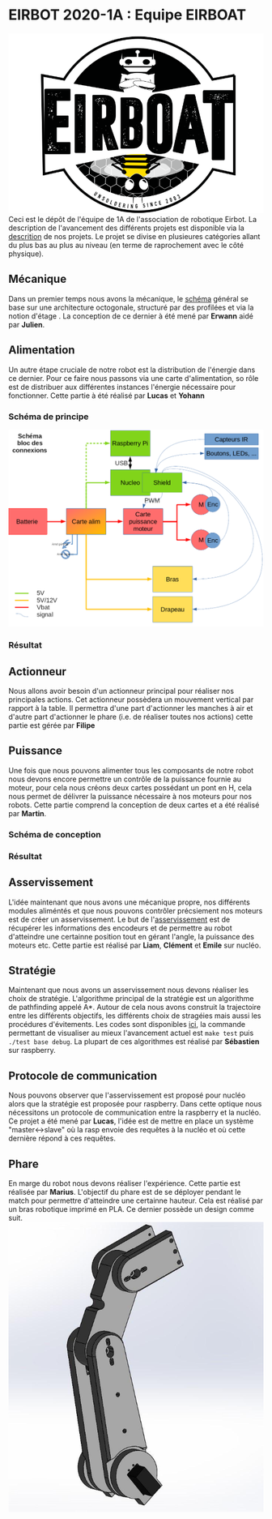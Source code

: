 # EIRBOT 2020-1A : Equipe EIRBOAT
![alt text](https://raw.githubusercontent.com/eirbot/eirbot2020-1A/master/eirbot_logo.png)
Ceci est le dépôt de l'équipe de 1A de l'association de robotique Eirbot. La
description de l'avancement des différents projets est disponible via la 
[descrition](https://github.com/eirbot/eirbot2020-1A/blob/master/description/descrption.pdf) de nos projets. Le projet se divise en plusieures catégories allant du plus bas au plus au niveau (en terme de raprochement avec le côté physique). 


## Mécanique
Dans un premier temps nous avons la mécanique, le [schéma](https://github.com/eirbot/eirbot2020-1A/blob/master/meca/maquette_robot/AssemblageV2.stl) général se base sur une architecture octogonale, structuré par des profilées et via la notion d'étage . La conception de ce dernier à été mené par **Erwann** aidé par **Julien**.

## Alimentation 
Un autre étape cruciale de notre robot est la distribution de l'énergie dans ce dernier. Pour ce faire nous passons via une carte d'alimentation, so rôle est de distribuer aux différentes instances l'énergie nécessaire pour fonctionner. Cette partie à été réalisé par **Lucas** et **Yohann** 
### Schéma de principe
![alt text](https://raw.githubusercontent.com/eirbot/eirbot2020-1A/master/schema_bloc_connexions.png)
### Résultat

## Actionneur
Nous allons avoir besoin d'un actionneur principal pour réaliser nos principales actions. Cet actionneur possèdera un mouvement vertical par rapport à la table. Il permettra d'une part d'actionner les manches à air et d'autre part d'actionner le phare (i.e. de réaliser toutes nos actions) cette partie est gérée par **Filipe**

## Puissance 
Une fois que nous pouvons alimenter tous les composants de notre robot nous devons encore permettre un contrôle de la puissance fournie au moteur, pour cela nous créons deux cartes possédant un pont en H, cela nous permet de délivrer la puissance nécessaire à nos moteurs pour nos robots. Cette partie comprend la conception de deux cartes et a été réalisé par **Martin**.
### Schéma de conception

### Résultat

## Asservissement
L'idée maintenant que nous avons une mécanique propre, nos différents modules aliméntés et que nous pouvons contrôler précsiement nos moteurs est de créer un asservissement. Le but de l'[asservissement](https://github.com/eirbot/eirbot2020-1A/tree/master/code/nucleo) est de récupérer les informations des encodeurs et de permettre au robot d'atteindre une certainne position tout en gérant l'angle, la puissance des moteurs etc. Cette partie est réalisé par **Liam**, **Clément** et **Emile** sur nucléo.

## Stratégie
Maintenant que nous avons un asservissement nous devons réaliser les choix de stratégie. L'algorithme principal de la stratégie est un algorithme de pathfinding appelé A*. Autour de cela nous avons construit la trajectoire entre les différents objectifs, les différents choix de stragéies mais aussi les procédures d'évitements. Les codes sont disponibles [ici](https://github.com/eirbot/eirbot2020-1A/tree/master/code/rasp/src), la commande permettant de visualiser au mieux l'avancement actuel est `make test` puis `./test base debug`. La plupart de ces algorithmes est réalisé par **Sébastien** sur raspberry.

## Protocole de communication
Nous pouvons observer que l'asservissement est proposé pour nucléo alors que la stratégie est proposée pour raspberry. Dans cette optique nous nécessitons un protocole de communication entre la raspberry et la nucléo. Ce projet a été mené par **Lucas**, l'idée est de mettre en place un système "master<->slave" où la rasp envoie des requêtes à la nucléo et où cette dernière répond à ces requêtes. 

## Phare
En marge du robot nous devons réaliser l'expérience. Cette partie est réalisée par **Marius**. L'objectif du phare est de se déployer pendant le match pour permettre d'atteindre une certainne hauteur. Cela est réalisé par un bras robotique imprimé en PLA. Ce dernier possède un design comme suit.
![alt text](https://raw.githubusercontent.com/eirbot/eirbot2020-1A/master/reunion/phare.jpg)



